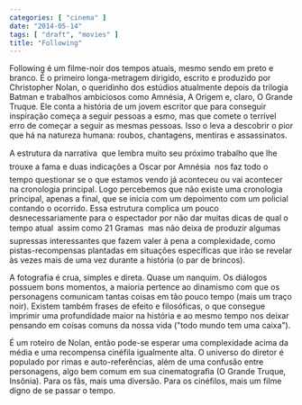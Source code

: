 ```yaml
---
categories: [ "cinema" ]
date: "2014-05-14"
tags: [ "draft", "movies" ]
title: "Following"
---
```

Following é um filme-noir dos tempos atuais, mesmo sendo em preto
e branco. É o primeiro longa-metragem dirigido, escrito e produzido
por Christopher Nolan, o queridinho dos estúdios atualmente depois
da trilogia Batman e trabalhos ambiciosos como Amnésia, A Origem e,
claro, O Grande Truque. Ele conta a história de um jovem escritor que
para conseguir inspiração começa a seguir pessoas a esmo, mas que
comete o terrível erro de começar a seguir as mesmas pessoas. Isso o
leva a descobrir o pior que há na natureza humana: roubos, chantagens,
mentiras e assassinatos.

A estrutura da narrativa  que lembra muito seu próximo trabalho que
lhe trouxe a fama e duas indicações a Oscar por Amnésia  nos faz
todo o tempo questionar se o que estamos vendo já aconteceu ou vai
acontecer na cronologia principal. Logo percebemos que não existe uma
cronologia principal, apenas a final, que se inicia com um depoimento
com um policial contando o ocorrido. Essa estrutura complica um pouco
desnecessariamente para o espectador por não dar muitas dicas de qual
o tempo atual  assim como 21 Gramas  mas não deixa de produzir
algumas supressas interessantes que fazem valer à pena a complexidade,
como pistas-recompensas plantadas em situações específicas que irão se
revelar às vezes mais de uma vez durante a história (o par de brincos).

A fotografia é crua, simples e direta. Quase um nanquim. Os diálogos
possuem bons momentos, a maioria pertence ao dinamismo com que os
personagens comunicam tantas coisas em tão pouco tempo (mais um traço
noir). Existem também frases de efeito e filosóficas, o que consegue
imprimir uma profundidade maior na história e ao mesmo tempo nos deixar
pensando em coisas comuns da nossa vida ("todo mundo tem uma caixa").

É um roteiro de Nolan, então pode-se esperar uma complexidade acima da
média e uma recompensa cinéfila igualmente alta. O universo do diretor
é populado por rimas e auto-referências, além de uma confusão entre
personagens, algo bem comum em sua cinematografia (O Grande Truque,
Insônia). Para os fãs, mais uma diversão. Para os cinéfilos, mais
um filme digno de se passar o tempo.
